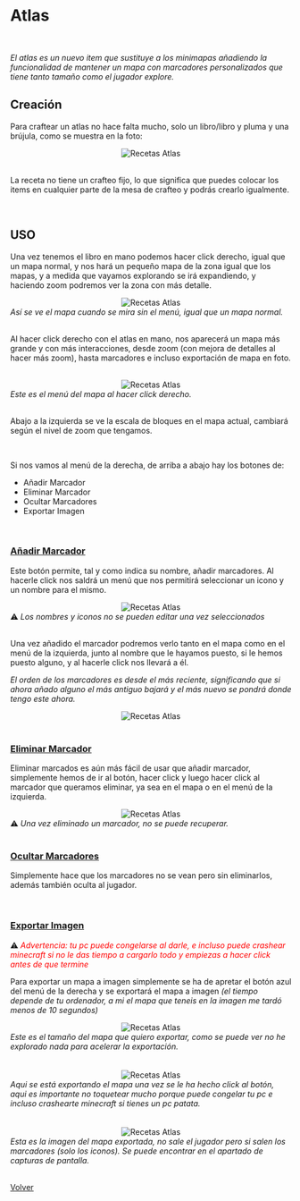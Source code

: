 # Atlas

<br>

*El atlas es un nuevo item que sustituye a los minimapas añadiendo la funcionalidad de mantener un mapa con marcadores personalizados que tiene tanto tamaño como el jugador explore.*


## Creación

Para craftear un atlas no hace falta mucho, solo un libro/libro y pluma y una brújula, como se muestra en la foto:

<center><img src="/imgs/atlas1.png"
         alt="Recetas Atlas"></center>

<br>

La receta no tiene un crafteo fijo, lo que significa que puedes colocar los items en cualquier parte de la mesa de crafteo y podrás crearlo igualmente.

<br>

## USO

Una vez tenemos el libro en mano podemos hacer click derecho, igual que un mapa normal, y nos hará un pequeño mapa de la zona igual que los mapas, y a medida que vayamos explorando se irá expandiendo, y haciendo zoom podremos ver la zona con más detalle.

<center><img src="/imgs/atlas2.png"
         alt="Recetas Atlas"></center>
         <figcaption><i>Así se ve el mapa cuando se mira sin el menú, igual que un mapa normal.</i></figcaption>

<br>

Al hacer click derecho con el atlas en mano, nos aparecerá un mapa más grande y con más interacciones, desde zoom (con mejora de detalles al hacer más zoom), hasta marcadores e incluso exportación de mapa en foto. 

<br>

<center><img src="/imgs/atlas3.png"
         alt="Recetas Atlas"></center>
         <figcaption><i>Este es el menú del mapa al hacer click derecho.</i></figcaption>

<br>

Abajo a la izquierda se ve la escala de bloques en el mapa actual, cambiará según el nivel de zoom que tengamos.

<br>

Si nos vamos al menú de la derecha, de arriba a abajo hay los botones de:

- Añadir Marcador
- Eliminar Marcador
- Ocultar Marcadores
- Exportar Imagen

<br>

### <ins>Añadir Marcador</ins>

Este botón permite, tal y como indica su nombre, añadir marcadores. Al hacerle click nos saldrá un menú que nos permitirá seleccionar un icono y un nombre para el mismo.

<center><img src="/imgs/marcador1.png"
         alt="Recetas Atlas"></center>
        <figcaption>⚠️ <i>Los nombres y iconos no se pueden editar una vez seleccionados</i></figcaption>

<br>

Una vez añadido el marcador podremos verlo tanto en el mapa como en el menú de la izquierda, junto al nombre que le hayamos puesto, si le hemos puesto alguno, y al hacerle click nos llevará a él.

_El orden de los marcadores es desde el más reciente, significando que si ahora añado alguno el más antiguo bajará y el más nuevo se pondrá donde tengo este ahora._

<center><img src="/imgs/marcador2.png"
         alt="Recetas Atlas"></center>

<br>

### <ins>Eliminar Marcador</ins>

Eliminar marcados es aún más fácil de usar que añadir marcador, simplemente hemos de ir al botón, hacer click y luego hacer click al marcador que queramos eliminar, ya sea en el mapa o en el menú de la izquierda.

<center><img src="/imgs/marcador3.png"
         alt="Recetas Atlas"></center>
        <figcaption>⚠️ <i>Una vez eliminado un marcador, no se puede recuperar.</i></figcaption>

<br>

### <ins>Ocultar Marcadores</ins>

Simplemente hace que los marcadores no se vean pero sin eliminarlos, además también oculta al jugador.

<br>

### <ins>Exportar Imagen</ins>


⚠️ <font color="red">_Advertencia: tu pc puede congelarse al darle, e incluso puede crashear minecraft si no le das tiempo a cargarlo todo y empiezas a hacer click antes de que termine_</font>

Para exportar un mapa a imagen simplemente se ha de apretar el botón azul del menú de la derecha y se exportará el mapa a imagen _(el tiempo depende de tu ordenador, a mi el mapa que teneis en la imagen me tardó menos de 10 segundos)_

<center><img src="/imgs/exportar1.png"
         alt="Recetas Atlas"></center>
        <figcaption><i>Este es el tamaño del mapa que quiero exportar, como se puede ver no he explorado nada para acelerar la exportación.</i></figcaption>

<br>
<br>

<center><img src="/imgs/exportar2.png"
         alt="Recetas Atlas"></center>
        <figcaption><i>Aqui se está exportando el mapa una vez se le ha hecho click al botón, aqui es importante no toquetear mucho porque puede congelar tu pc e incluso crashearte minecraft si tienes un pc patata.</i></figcaption>

<br>
<br>

<center><img src="/imgs/exportar3.png"
         alt="Recetas Atlas"></center>
        <figcaption><i>Esta es la imagen del mapa exportada, no sale el jugador pero si salen los marcadores (solo los iconos). Se puede encontrar en el apartado de capturas de pantalla.</i></figcaption>

<br>

[Volver](https://github.com/OMG67/Retratoland-Wiki/blob/master/index.md)
